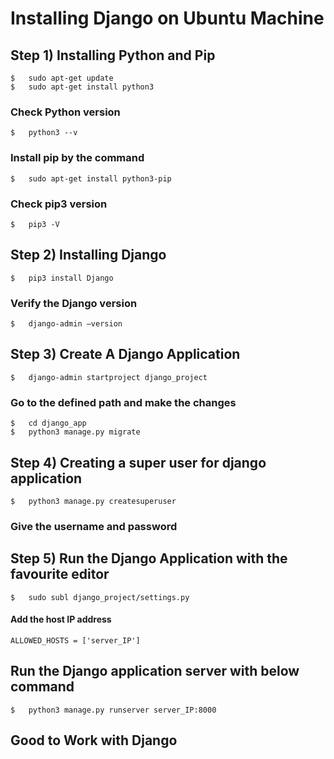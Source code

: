 # Installing Django on Ubuntu Machine

## Step 1) Installing Python and Pip

	$	sudo apt-get update
	$	sudo apt-get install python3 

### Check Python version

	$	python3 --v

###	Install pip by the command

	$	sudo apt-get install python3-pip

### Check pip3 version

	$	pip3 -V

##	Step 2)	Installing Django

	$	pip3 install Django

###  Verify the Django version

	$	django-admin –version

##	Step 3)	Create A Django Application

	$	django-admin startproject django_project

### Go to the defined path and make the changes

	$	cd django_app
	$	python3 manage.py migrate

##	Step 4)	Creating a super user for django application

	$	python3 manage.py createsuperuser

### Give the username and password 

##	Step 5)	Run the Django Application with the favourite editor

	$	sudo subl django_project/settings.py

#### Add the host IP address 

	ALLOWED_HOSTS = ['server_IP']

## Run the Django application server with below command

	$	python3 manage.py runserver server_IP:8000


## Good to Work with Django





